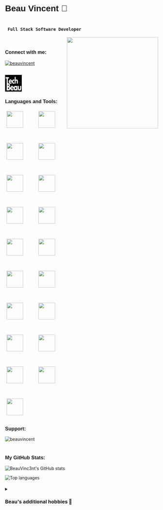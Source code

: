 
<!-- Add "Montserrat Semibold 600" styling -->
<h1 align="left" style="font-family: 'Montserrat', sans-serif; font-weight: 600;">
  Beau Vincent 🚀
</h1>

<!-- Profile views tab 
<p align="right" style="font-family: 'Montserrat', sans-serif; font-weight: 600;"> 
  <img src="https://komarev.com/ghpvc/?username=beauvinc3nt&label=Profile%20views&color=0e75b6&style=flat" alt="beauvinc3nt" /> 
</p>  -->

<!-- Beau's expertise title -->
<div>
<h3 align="left" style="font-family: 'Montserrat'; font-weight: 800; display: inline-block;">
  <code> Full Stack Software Developer </code>
</h3>

<!-- Spinning hacker gif -->
<img align="right" src="https://www.gifcen.com/wp-content/uploads/2023/07/hacker-gif-8.gif" width="300" height="300">
</div>

<br>

<!-- Main content container -->
<div style="margin: 20px 0;">

  <!-- Connect With Me -->
  <h3 align="left" style="font-family: 'Montserrat', sans-serif; font-weight: 600;">Connect with me:</h3>
  <p style="display: flex; flex-wrap: wrap; gap: 30px; justify-content: flex-start; margin-bottom: 20px;">
<!-- LinkedIn icon + link -->
    <a href="https://www.linkedin.com/in/beau-vincent-6637232a2/" target="blank">
      <img align="center" src="https://raw.githubusercontent.com/rahuldkjain/github-profile-readme-generator/master/src/images/icons/Social/linked-in-alt.svg" alt="beauvincent" height="55" width="55" />
    </a>
    &nbsp;
    <!--TechBeau.co.uk icon + link -->
     <a href="https://techbeau.co.uk/" target="_blank">
    <img align="center" src="TechBeauLogo.png" alt="Visit my portfolio" height="55" width="55"/>
  </a>
  </p>

  <!-- Languages and Tools -->
  <h3 align="left" style="font-family: 'Montserrat', sans-serif; font-weight: 600;">Languages and Tools:</h3>
  <!-- Wrapping elements to fit page -->         
  <div style="display: flex; flex-wrap: wrap; gap: 40px; justify-content: flex-start; margin-bottom: 30px;"> 
  <img src="https://cdn.jsdelivr.net/gh/devicons/devicon@latest/icons/vscode/vscode-original.svg" width="55" height="55" style="margin: 5px;"/>
  <img src="https://cdn.jsdelivr.net/gh/devicons/devicon@latest/icons/javascript/javascript-original.svg" width="55" height="55" style="margin: 5px;"/>
  <img src="https://cdn.jsdelivr.net/gh/devicons/devicon@latest/icons/react/react-original-wordmark.svg" width="55" height="55" style="margin: 5px;"/>
<img src="https://cdn.jsdelivr.net/gh/devicons/devicon@latest/icons/tailwindcss/tailwindcss-original.svg" width="55" height="55" style="margin: 5px;"/>
<img src="https://cdn.jsdelivr.net/gh/devicons/devicon@latest/icons/git/git-original.svg" width="55" height="55" style="margin: 5px;"/>
<img src="https://cdn.jsdelivr.net/gh/devicons/devicon@latest/icons/nodejs/nodejs-original-wordmark.svg" width="55" height="55" style="margin: 5px;"/>
<img src="https://cdn.jsdelivr.net/gh/devicons/devicon@latest/icons/figma/figma-original.svg" width="55" height="55"  style="margin: 5px;"/>
<img src="https://cdn.jsdelivr.net/gh/devicons/devicon@latest/icons/firebase/firebase-original.svg" width="55" height="55" style="margin: 5px;"/>
<img src="https://cdn.jsdelivr.net/gh/devicons/devicon@latest/icons/jest/jest-plain.svg" width="55" height="55" style="margin: 5px;"/>
<img src="https://cdn.jsdelivr.net/gh/devicons/devicon@latest/icons/express/express-original-wordmark.svg" width="55" height="55" style="margin: 5px;"/>
<img src="https://cdn.jsdelivr.net/gh/devicons/devicon@latest/icons/postgresql/postgresql-original.svg" width="55" height="55" style="margin: 5px;"/>
<img src="https://cdn.jsdelivr.net/gh/devicons/devicon@latest/icons/postman/postman-original.svg" width="55" height="55" style="margin: 5px;"/>
<img src="https://cdn.jsdelivr.net/gh/devicons/devicon@latest/icons/mongodb/mongodb-original-wordmark.svg" width="55" height="55" style="margin: 5px;"/>
<img src="https://cdn.jsdelivr.net/gh/devicons/devicon@latest/icons/socketio/socketio-original-wordmark.svg" width="55" height="55" style="margin: 5px;"/>
<img src="https://cdn.jsdelivr.net/gh/devicons/devicon@latest/icons/nextjs/nextjs-original.svg" width="55" height="55" style="margin: 5px;"/>
<img src="https://cdn.jsdelivr.net/gh/devicons/devicon@latest/icons/vitejs/vitejs-original.svg" width="55" height="55" style="margin: 5px;"/>
<img src="https://cdn.jsdelivr.net/gh/devicons/devicon@latest/icons/vercel/vercel-original-wordmark.svg" width="55" height="55" style="margin: 5px;"/>
<img src="https://cdn.jsdelivr.net/gh/devicons/devicon@latest/icons/supabase/supabase-original.svg" width="55" height="55" style="margin: 5px;"/>
<img src="https://cdn.jsdelivr.net/gh/devicons/devicon@latest/icons/netlify/netlify-original-wordmark.svg" width="55" height="55" style="margin: 5px;"/>   
  </div>

  <!-- Support Section -->
  <h3 align="left" style="font-family: 'Montserrat', sans-serif; font-weight: 600;">Support:</h3>
  <p style="margin-bottom: 20px;">
    <a href="https://www.buymeacoffee.com/beauvincent"> 
      <img align="left" src="https://cdn.buymeacoffee.com/buttons/v2/default-yellow.png" height="50" width="210" alt="beauvincent" />
    </a>
  </p>

</div>
<br><br>
<!-- Separate GitHub Stats Section -->
<div style="margin: 20px 0;">
  <h3 align="left" style="font-family: 'Montserrat', sans-serif; font-weight: 600;">My GitHub Stats:</h3>
  <p align="left">
    <img src="https://github-readme-stats.vercel.app/api?username=BeauVinc3nt&show_icons=true&theme=radical&cache_seconds=1800" alt="BeauVinc3nt's GitHub stats" />  <!-- Cache seconds ensures the values are updated frequently-->
  </p>

  <!-- Top Languages -->
  <p align="left">
    <img src="https://github-readme-stats.vercel.app/api/top-langs/?username=BeauVinc3nt&layout=compact&theme=radical" alt="Top languages" />
  </p>
</div>

<!-- Adding drop down section for my personal hobbies-->
<details>
  <summary><h3> Beau's additional hobbies 📜</h3></summary>
  <div style="font-family: 'Montserrat';">
    <div>- Chess♟️</div>
    <div>- Problem Solving 🧠</div>
    <div>- Exercising 🏋🏻‍♂️</div>
    <div>- Health and Wellbeing 🍎</div>
    <div>- Videography 📷</div>
  </div>
</details>
  
<!-- Adding Responsive CSS by wrapping in a div func -> cannot directly use CSS in ReadMe file. -->
<div style=
  @media (max-width: 768px) {
    div[style*="display: flex"] a {
      width: 30%; /* Ensures 3 icons per row on smaller screens */
      text-align: center; /* Aligns icons within their row */
      margin: 0 auto; /* Centers icons horizontally */
    }
  }
</div>

